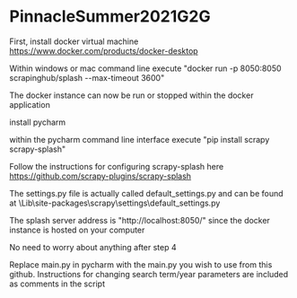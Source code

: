 # PinnacleSummer2021G2G
First, install docker virtual machine https://www.docker.com/products/docker-desktop

Within windows or mac command line execute "docker run -p 8050:8050 scrapinghub/splash --max-timeout 3600"

The docker instance can now be run or stopped within the docker application

install pycharm

within the pycharm command line interface execute "pip install scrapy scrapy-splash"

Follow the instructions for configuring scrapy-splash here https://github.com/scrapy-plugins/scrapy-splash

  The settings.py file is actually called default_settings.py and can be found at \Lib\site-packages\scrapy\settings\default_settings.py
  
  The splash server address is "http://localhost:8050/" since the docker instance is hosted on your computer
  
  No need to worry about anything after step 4
  
Replace main.py in pycharm with the main.py you wish to use from this github. Instructions for changing search term/year parameters are included as comments in the script

